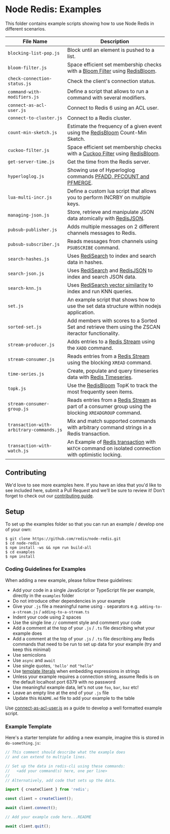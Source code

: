 # Node Redis: Examples

This folder contains example scripts showing how to use Node Redis in different scenarios.

| File Name                                | Description                                                                                                                                          |
| ---------------------------------------- | ---------------------------------------------------------------------------------------------------------------------------------------------------- |
| `blocking-list-pop.js`                   | Block until an element is pushed to a list.                                                                                                          |
| `bloom-filter.js`                        | Space efficient set membership checks with a [Bloom Filter](https://en.wikipedia.org/wiki/Bloom_filter) using [RedisBloom](https://redisbloom.io).   |
| `check-connection-status.js`             | Check the client's connection status.                                                                                                                |
| `command-with-modifiers.js`              | Define a script that allows to run a command with several modifiers.                                                                                 |
| `connect-as-acl-user.js`                 | Connect to Redis 6 using an ACL user.                                                                                                                |
| `connect-to-cluster.js`                  | Connect to a Redis cluster.                                                                                                                          |
| `count-min-sketch.js`                    | Estimate the frequency of a given event using the [RedisBloom](https://redisbloom.io) Count-Min Sketch.                                              |
| `cuckoo-filter.js`                       | Space efficient set membership checks with a [Cuckoo Filter](https://en.wikipedia.org/wiki/Cuckoo_filter) using [RedisBloom](https://redisbloom.io). |
| `get-server-time.js`                     | Get the time from the Redis server.                                                                                                                  |
| `hyperloglog.js`                         | Showing use of Hyperloglog commands [PFADD, PFCOUNT and PFMERGE](https://redis.io/commands/?group=hyperloglog).                                      |
| `lua-multi-incr.js`                      | Define a custom lua script that allows you to perform INCRBY on multiple keys.                                                                       |
| `managing-json.js`                       | Store, retrieve and manipulate JSON data atomically with [RedisJSON](https://redisjson.io/).                                                         |
| `pubsub-publisher.js`                    | Adds multiple messages on 2 different channels messages to Redis.                                                                                    |
| `pubsub-subscriber.js`                   | Reads messages from channels using `PSUBSCRIBE` command.                                                                                             |
| `search-hashes.js`                       | Uses [RediSearch](https://redisearch.io) to index and search data in hashes.                                                                         |
| `search-json.js`                         | Uses [RediSearch](https://redisearch.io/) and [RedisJSON](https://redisjson.io/) to index and search JSON data.                                      |
| `search-knn.js`                          | Uses [RediSearch vector similarity]([https://redisearch.io/](https://redis.io/docs/stack/search/reference/vectors/)) to index and run KNN queries.   |
| `set.js`                                 | An example script that shows how to use the set data structure within nodejs application.                                                                            |
| `sorted-set.js`                          | Add members with scores to a Sorted Set and retrieve them using the ZSCAN iteractor functionality.                                                   |
| `stream-producer.js`                     | Adds entries to a [Redis Stream](https://redis.io/topics/streams-intro) using the `XADD` command.                                                    |
| `stream-consumer.js`                     | Reads entries from a [Redis Stream](https://redis.io/topics/streams-intro) using the blocking `XREAD` command.                                       |
| `time-series.js`                         | Create, populate and query timeseries data with [Redis Timeseries](https://redistimeseries.io).                                                      |
| `topk.js`                                | Use the [RedisBloom](https://redisbloom.io) TopK to track the most frequently seen items.                                                            |
| `stream-consumer-group.js`               | Reads entries from a [Redis Stream](https://redis.io/topics/streams-intro) as part of a consumer group using the blocking `XREADGROUP` command.      |
| `transaction-with-arbitrary-commands.js` | Mix and match supported commands with arbitrary command strings in a Redis transaction.                                                              |
| `transaction-with-watch.js`              | An Example of [Redis transaction](https://redis.io/docs/manual/transactions) with `WATCH` command on isolated connection with optimistic locking.    |

## Contributing

We'd love to see more examples here. If you have an idea that you'd like to see included here, submit a Pull Request and we'll be sure to review it! Don't forget to check out our [contributing guide](../CONTRIBUTING.md).

## Setup

To set up the examples folder so that you can run an example / develop one of your own:

```
$ git clone https://github.com/redis/node-redis.git
$ cd node-redis
$ npm install -ws && npm run build-all
$ cd examples
$ npm install
```

### Coding Guidelines for Examples

When adding a new example, please follow these guidelines:

- Add your code in a single JavaScript or TypeScript file per example, directly in the `examples` folder
- Do not introduce other dependencies in your example
- Give your `.js` file a meaningful name using `-` separators e.g. `adding-to-a-stream.js` / `adding-to-a-stream.ts`
- Indent your code using 2 spaces
- Use the single line `//` comment style and comment your code
- Add a comment at the top of your `.js` / `.ts` file describing what your example does
- Add a comment at the top of your `.js` / `.ts` file describing any Redis commands that need to be run to set up data for your example (try and keep this minimal)
- Use semicolons
- Use `async` and `await`
- Use single quotes, `'hello'` not `"hello"`
- Use [template literals](https://developer.mozilla.org/en-US/docs/Web/JavaScript/Reference/Template_literals) when embedding expressions in strings
- Unless your example requires a connection string, assume Redis is on the default localhost port 6379 with no password
- Use meaningful example data, let's not use `foo`, `bar`, `baz` etc!
- Leave an empty line at the end of your `.js` file
- Update this `README.md` file to add your example to the table

Use [connect-as-acl-user.js](./connect-as-acl-user.js) as a guide to develop a well formatted example script.

### Example Template

Here's a starter template for adding a new example, imagine this is stored in `do-something.js`:

```javascript
// This comment should describe what the example does
// and can extend to multiple lines.

// Set up the data in redis-cli using these commands:
//   <add your command(s) here, one per line>
//
// Alternatively, add code that sets up the data.

import { createClient } from 'redis';

const client = createClient();

await client.connect();

// Add your example code here...README

await client.quit();
```
